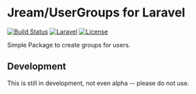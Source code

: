 # Jream/UserGroups for Laravel

[![Build Status](https://travis-ci.org/JREAM/laravel-user-groups.svg?branch=master)](https://travis-ci.org/JREAM/laravel-user-groups)
[![Laravel](https://img.shields.io/badge/Laravel-~5.0-orange.svg?style=flat-square)](http://laravel.com)
[![License](http://img.shields.io/badge/license-MIT-brightgreen.svg?style=flat-square)](https://tldrlegal.com/license/mit-license)

Simple Package to create groups for users.

## Development

This is still in development, not even alpha -- please do not use.

